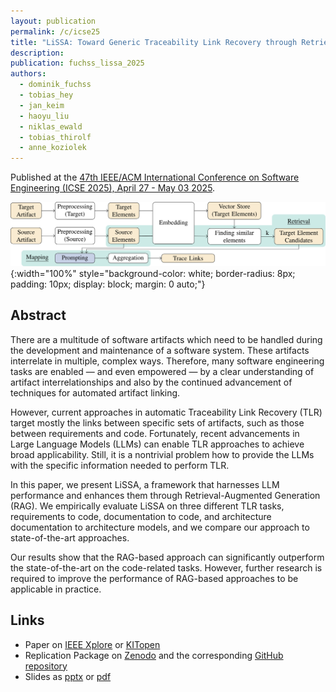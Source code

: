 ```yaml
---
layout: publication
permalink: /c/icse25
title: "LiSSA: Toward Generic Traceability Link Recovery through Retrieval-Augmented Generation"
description:
publication: fuchss_lissa_2025
authors:
  - dominik_fuchss
  - tobias_hey
  - jan_keim
  - haoyu_liu
  - niklas_ewald
  - tobias_thirolf
  - anne_koziolek
---
```


Published at the [47th IEEE/ACM International Conference on Software Engineering (ICSE 2025), April 27 - May 03 2025](https://conf.researchr.org/home/icse-2025/).

![Approach Overview](/assets/img/icse25-approach.svg){:width="100%" style="background-color: white; border-radius: 8px; padding: 10px; display: block; margin: 0 auto;"}

## Abstract

There are a multitude of software artifacts which need to be handled during the development and maintenance of a software system. These artifacts interrelate in multiple, complex ways.
Therefore, many software engineering tasks are enabled — and even empowered — by a clear understanding of artifact interrelationships and also by the continued advancement of techniques for automated artifact linking.

However, current approaches in automatic Traceability Link Recovery (TLR) target mostly the links between specific sets of artifacts, such as those between requirements and code.
Fortunately, recent advancements in Large Language Models (LLMs) can enable TLR approaches to achieve broad applicability.
Still, it is a nontrivial problem how to provide the LLMs with the specific information needed to perform TLR.

In this paper, we present LiSSA, a framework that harnesses LLM performance and enhances them through Retrieval-Augmented Generation (RAG).
We empirically evaluate LiSSA on three different TLR tasks, requirements to code, documentation to code, and architecture documentation to architecture models, and we compare our approach to state-of-the-art approaches.

Our results show that the RAG-based approach can significantly outperform the state-of-the-art on the code-related tasks.
However, further research is required to improve the performance of RAG-based approaches to be applicable in practice.

## Links

- Paper on [IEEE Xplore](https://doi.org/10.1109/ICSE55347.2025.00186) or [KITopen](https://publikationen.bibliothek.kit.edu/1000179816)
- Replication Package on [Zenodo](https://doi.org/10.5281/zenodo.14714706) and the corresponding [GitHub repository](https://github.com/ArDoCo/ReplicationPackage-ICSE25_LiSSA-Toward-Generic-Traceability-Link-Recovery-through-RAG/tree/main)
- Slides as [pptx](/assets/pdf/presentation_icse25.pptx) or [pdf](/assets/pdf/presentation_icse25.pdf)
